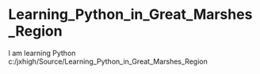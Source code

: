 # Learning_Python_in_Great_Marshes_Region
I am learning Python  c:/jxhigh/Source/Learning_Python_in_Great_Marshes_Region
